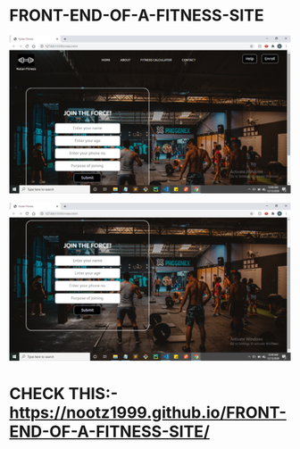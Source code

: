 # FRONT-END-OF-A-FITNESS-SITE


![Result](https://github.com/nootz1999/FRONT-END-OF-A-FITNESS-SITE/blob/main/images/Screenshot%20(192).png)




![Result](https://github.com/nootz1999/FRONT-END-OF-A-FITNESS-SITE/blob/main/images/Screenshot%20(193).png)



# CHECK THIS:- https://nootz1999.github.io/FRONT-END-OF-A-FITNESS-SITE/

